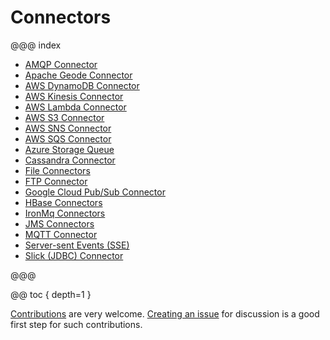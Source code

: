 # Connectors

@@@ index

* [AMQP Connector](amqp.md)
* [Apache Geode Connector](geode.md)
* [AWS DynamoDB Connector](dynamodb.md)
* [AWS Kinesis Connector](kinesis.md)
* [AWS Lambda Connector](awslambda.md)
* [AWS S3 Connector](s3.md)
* [AWS SNS Connector](sns.md)
* [AWS SQS Connector](sqs.md)
* [Azure Storage Queue](azure-storage-queue.md)
* [Cassandra Connector](cassandra.md)
* [File Connectors](file.md)
* [FTP Connector](ftp.md)
* [Google Cloud Pub/Sub Connector](google-cloud-pub-sub.md)
* [HBase Connectors](hbase.md)
* [IronMq Connectors](ironmq.md)
* [JMS Connectors](jms.md)
* [MQTT Connector](mqtt.md)
* [Server-sent Events (SSE)](sse.md)
* [Slick (JDBC) Connector](slick.md)

@@@

@@ toc { depth=1 }

[Contributions](https://github.com/akka/alpakka/blob/master/CONTRIBUTING.md) are very welcome.
[Creating an issue](https://github.com/akka/alpakka/issues) for discussion is a good first step for such contributions.

